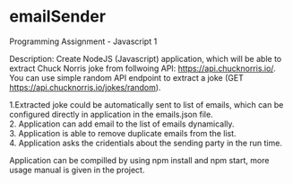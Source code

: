 # emailSender
Programming Assignment - Javascript 1



Description:
Create NodeJS (Javascript) application, which will be able to extract Chuck Norris joke from
follwoing API: https://api.chucknorris.io/. You can use simple random API endpoint to extract a
joke (GET https://api.chucknorris.io/jokes/random).<br/>


1.Extracted joke could be automatically sent to list of emails, which can be configured directly in
application in the emails.json file.<br/>
2. Application can add email to the list of emails dynamically.<br/>
3. Application is able to remove duplicate emails from the list.<br/>
4. Application asks the cridentials about the sending party in the run time.<br/>


Application can be compilled by using npm install and npm start, more usage manual is given in the project.


